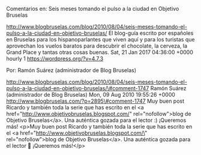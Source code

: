 Comentarios en: Seis meses tomando el pulso a la ciudad en Objetivo
Bruselas

http://www.blogbruselas.com/blog/2010/08/04/seis-meses-tomando-el-pulso-a-la-ciudad-en-objetivo-bruselas/
El blog-guía escrito por españoles en Bruselas para los hispanoparlantes
que viven aquí y para los turistas que aprovechan los vuelos baratos
para descubrir el chocolate, la cerveza, la Grand Place y tantas otras
cosas buenas. Sat, 21 Jan 2017 04:36:00 +0000 hourly 1
https://wordpress.org/?v=4.7.3

Por: Ramón Suárez (administrador de Blog Bruselas)

http://www.blogbruselas.com/blog/2010/08/04/seis-meses-tomando-el-pulso-a-la-ciudad-en-objetivo-bruselas/\#comment-1747
Ramón Suárez (administrador de Blog Bruselas) Mon, 09 Aug 2010 19:55:26
+0000 http://www.blogbruselas.com/?p=2895\#comment-1747 Muy buen post
Ricardo y también toda la serie que has escrito en el &lt;a
href=&quot;http://www.objetivobruselas.blogspot.com/&quot;
rel=&quot;nofollow&quot;&gt;blog de Objetivo Bruselas&lt;/a&gt;. Una
auténtica gozada para el lector :) ¡Queremos más! \<p\>Muy buen post
Ricardo y también toda la serie que has escrito en el \<a
href=\"http://www.objetivobruselas.blogspot.com/\"
rel=\"nofollow\"\>blog de Objetivo Bruselas\</a\>. Una auténtica gozada
para el lector 🙂 ¡Queremos más!\</p\>

